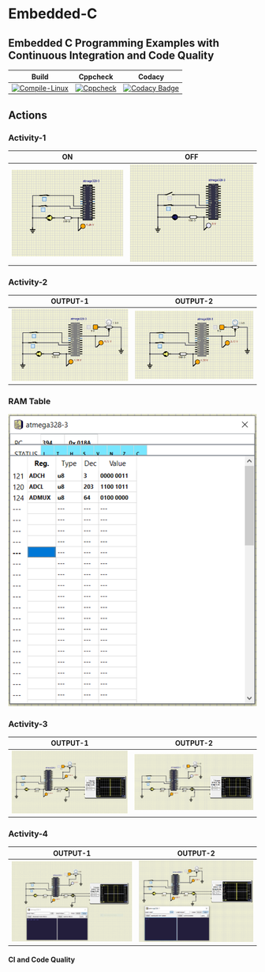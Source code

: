 # Embedded-C
## Embedded C Programming Examples with Continuous Integration and Code Quality


|Build|Cppcheck|Codacy|
|:--:|:--:|:--:|
|[![Compile-Linux](https://github.com/Madhuraaaaa/Embedded-C/actions/workflows/Compile.yml/badge.svg)](https://github.com/Madhuraaaaa/Embedded-C/actions/workflows/Compile.yml)|[![Cppcheck](https://github.com/Madhuraaaaa/Embedded-C/actions/workflows/CodeQulaity.yml/badge.svg)](https://github.com/Madhuraaaaa/Embedded-C/actions/workflows/CodeQulaity.yml)|[![Codacy Badge](https://app.codacy.com/project/badge/Grade/c210cfbfe0bd4b9e979ad0d65d766d8f)](https://www.codacy.com/gh/Madhuraaaaa/Embedded-C/dashboard?utm_source=github.com&amp;utm_medium=referral&amp;utm_content=Madhuraaaaa/Embedded-C&amp;utm_campaign=Badge_Grade)|

## Actions

### Activity-1 
|ON|OFF|
|:--:|:--:|
|![ON](https://github.com/Madhuraaaaa/Embedded-C/blob/main/Simulation/on_act1.PNG)|![OFF](https://github.com/Madhuraaaaa/Embedded-C/blob/main/Simulation/off_act1.PNG)|

### Activity-2
|OUTPUT-1|OUTPUT-2|
|:--:|:--:|
|![OUTPUT1](https://github.com/Madhuraaaaa/Embedded-C/blob/main/Simulation/on_act2.PNG)|![OUTPUT2](https://github.com/Madhuraaaaa/Embedded-C/blob/main/Simulation/on_act2_pot.PNG)|

### RAM Table
![OUTPUT](https://github.com/Madhuraaaaa/Embedded-C/blob/main/Simulation/RAM_Table.PNG)

### Activity-3
|OUTPUT-1|OUTPUT-2|
|:--:|:--:|
|![OUTPUT1](https://github.com/Madhuraaaaa/Embedded-C/blob/main/Simulation/PWM1_act3.PNG)|![OUTPUT2](https://github.com/Madhuraaaaa/Embedded-C/blob/main/Simulation/PWM2_act3.PNG)|
### Activity-4
|OUTPUT-1|OUTPUT-2|
|:--:|:--:|
|![OUTPUT1](https://github.com/Madhuraaaaa/Embedded-C/blob/main/Simulation/SM1_act4.PNG)|![OUTPUT2](https://github.com/Madhuraaaaa/Embedded-C/blob/main/Simulation/SM2_act4.PNG)|
#### CI and Code Quality
